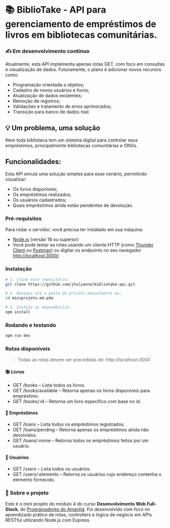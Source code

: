 # 📚 BiblioTake - API para gerenciamento de empréstimos de livros em bibliotecas comunitárias.
### ✍️ Em desenvolvimento contínuo
Atualmente, esta API implementa apenas rotas GET, com foco em consultas e visualização de dados. Futuramente, o plano é adicionar novos recursos como:
* Programação orientada a objetos;
* Cadastro de novos usuários e livros;
* Atualização de dados existentes;
* Remoção de registros;
* Validações e tratamento de erros aprimorados;
* Transição para banco de dados real.

## 💡 Um problema, uma solução
Nem toda biblioteca tem um sistema digital para controlar seus empréstimos, principalmente bibliotecas comunitárias e ONGs. 

## Funcionalidades:
Esta API simula uma solução simples para esse cenário, permitindo visualizar:
- Os livros disponíveis;
- Os empréstimos realizados;
- Os usuários cadastrados;
- Quais empréstimos ainda estão pendentes de devolução.

### Pré-requisitos
Para rodar o servidor, você precisa ter instalado em sua máquina:
- [Node.js](https://nodejs.org/) (versão 18 ou superior)
- Você pode testar as rotas usando um cliente HTTP (como [Thunder Client](https://www.thunderclient.com/) ou [Postman](https://www.postman.com/)) ou digitar os endpoints no seu navegador [http://localhost:3000/](http://localhost:3000/)

### Instalação
```bash
# 1. Clone este repositório:
git clone https://github.com/jhulyanne/bibliotake-api.git

# 2. Navegue até a pasta do projeto manualmente ou:
cd miniprojeto-m4-pda

# 3. Instale as dependências:
npm install
```

### Rodando e testando

```bash
npm run dev
```

### Rotas disponíveis
> Todas as rotas devem ser precedidas de: http://localhost:3000

#### 📚 Livros
- GET /books – Lista todos os livros.
- GET /books/available – Retorna apenas os livros disponíveis para empréstimo.
- GET /books/:id – Retorna um livro específico com base no id.

#### 📄 Empréstimos
- GET /loans – Lista todos os empréstimos registrados.
- GET /loans/pending – Retorna apenas os empréstimos ainda não devolvidos.
- GET /loans/:nome – Retorna todos os empréstimos feitos por um usuário.

#### 👤 Usuários
- GET /users – Lista todos os usuários.
- GET /users/:elemento – Retorna os usuários cujo endereço contenha o elemento fornecido.

### 🧩 Sobre o projeto
Este é o mini projeto do módulo 4 do curso **Desenvolvimento Web Full-Stack**, do [Programadores do Amanhã](https://programadoresdoamanha.org.br/pt). Foi desenvolvido com foco no aprendizado prático de rotas, controllers e lógica de negócio em APIs RESTful utilizando Node.js com Express.